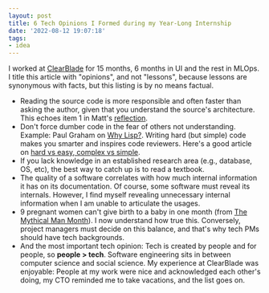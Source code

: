 ```yaml
---
layout: post
title: 6 Tech Opinions I Formed during my Year-Long Internship
date: '2022-08-12 19:07:18'
tags:
- idea
---
```


I worked at [ClearBlade](https://www.clearblade.com/) for 15 months, 6 months in UI and the rest in MLOps. I title this article with "opinions", and not "lessons", because lessons are synonymous with facts, but this listing is by no means factual.

- Reading the source code is more responsible and often faster than asking the author, given that you understand the source's architecture. This echoes item 1 in Matt's [reflection](https://matt-rickard.com/reflections-on-10-000-hours-of-programming).
- Don't force dumber code in the fear of others not understanding. Example: Paul Graham on [Why Lisp?](http://www.paulgraham.com/avg.html). Writing hard (but simple) code makes you smarter and inspires code reviewers. Here's a good article on [hard vs easy, complex vs simple](https://rpeszek.github.io/posts/2022-08-30-code-cognitiveload.html).
- If you lack knowledge in an established research area (e.g., database, OS, etc), the best way to catch up is to read a textbook.
- The quality of a software correlates with how much internal information it has on its documentation. Of course, some software must reveal its internals. However, I find myself revealing unnecessary internal information when I am unable to articulate the usages.
- 9 pregnant women can't give birth to a baby in one month (from [The Mythical Man Month](https://www.wikiwand.com/en/The_Mythical_Man-Month)). I now understand how true this. Conversely, project managers must decide on this balance, and that's why tech PMs should have tech backgrounds. 
- And the most important tech opinion: Tech is created by people and for people, so **people \> tech**. Software engineering sits in between computer science and social science. My experience at ClearBlade was enjoyable: People at my work were nice and acknowledged each other's doing, my CTO reminded me to take vacations, and the list goes on.
